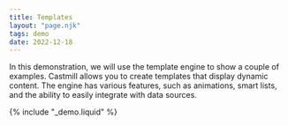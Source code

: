 ```yaml
---
title: Templates
layout: "page.njk"
tags: demo
date: 2022-12-18
---
```


<script type="module">
    import {startDemo, getTemplatesDemo} from "/assets/castmill-demos.es.js"
    const demo = await getTemplatesDemo();
    const app = document.getElementById("demo")
    startDemo(app, demo)
</script>

In this demonstration, we will use the template engine to show a couple of examples. Castmill allows you to create templates that display dynamic content. The engine has various features, such as animations, smart lists, and the ability to easily integrate with data sources.

{% include "_demo.liquid" %}
